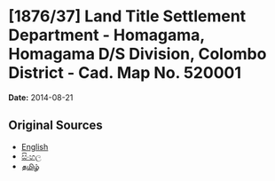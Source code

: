 # [1876/37] Land Title Settlement Department - Homagama, Homagama D/S Division, Colombo District - Cad. Map No. 520001

**Date:** 2014-08-21

## Original Sources

- [English](https://documents.gov.lk/view/extra-gazettes/2014/8/1876-37_E.pdf)
- [සිංහල](https://documents.gov.lk/view/extra-gazettes/2014/8/1876-37_S.pdf)
- [தமிழ்](https://documents.gov.lk/view/extra-gazettes/2014/8/1876-37_T.pdf)
